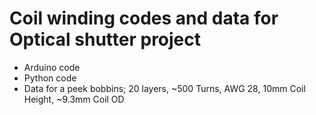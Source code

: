 # Coil winding codes and data for Optical shutter project

- Arduino code
- Python code
- Data for a peek bobbins; 20 layers, ~500 Turns, AWG 28, 10mm Coil Height, ~9.3mm Coil OD